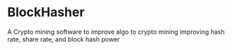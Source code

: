 # BlockHasher
A Crypto mining software to improve algo to crypto mining improving hash rate, share rate, and block hash power
